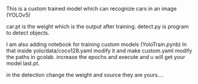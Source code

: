 This is a custom trained model which can recognize cars in an image (YOLOv5)

car.pt is the weight which is the output after training.
detect.py is program to detect objects.

I am also adding notebook for training custom models (YoloTrain.pynb)
In that inside yolo/data/coco128.yaml  modify it and make custom.yaml modify the paths in gcolab.
increase the epochs and execute and u will get your model last.pt.

in the detection change the weight and source they are yours....
